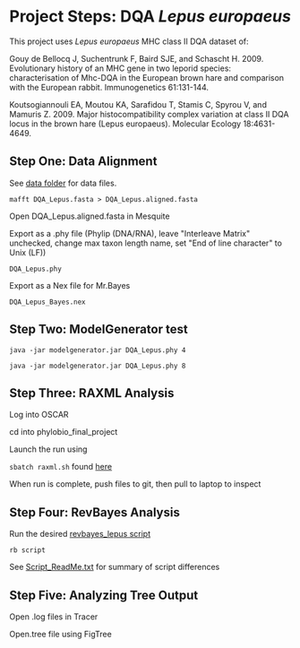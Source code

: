 # Project Steps: DQA *Lepus europaeus*

This project uses *Lepus europaeus* MHC class II DQA dataset of:

Gouy de Bellocq J, Suchentrunk F, Baird SJE, and Schascht H. 2009. Evolutionary history of
an MHC gene in two leporid species: characterisation of Mhc-DQA in the European brown hare
and comparison with the European rabbit. Immunogenetics 61:131-144.

Koutsogiannouli EA, Moutou KA, Sarafidou T, Stamis C, Spyrou V, and Mamuris Z. 2009. 
Major histocompatibility complex variation at class II DQA locus in the brown hare (Lepus
europaeus). Molecular Ecology 18:4631-4649.

## Step One: Data Alignment

See [data folder](https://github.com/kbcn/phylobio_final_project/tree/master/data) 
for data files.

`mafft DQA_Lepus.fasta > DQA_Lepus.aligned.fasta`

Open DQA_Lepus.aligned.fasta in Mesquite

Export as a .phy file (Phylip (DNA/RNA), leave "Interleave Matrix" unchecked, change max 
taxon length name, set "End of line character" to Unix (LF))

  `DQA_Lepus.phy`

Export as a Nex file for Mr.Bayes

  `DQA_Lepus_Bayes.nex`

## Step Two: ModelGenerator test

`java -jar modelgenerator.jar DQA_Lepus.phy 4`

`java -jar modelgenerator.jar DQA_Lepus.phy 8`

## Step Three: RAXML Analysis

Log into OSCAR

cd into phylobio_final_project

Launch the run using 

  `sbatch raxml.sh` found [here](https://github.com/kbcn/phylobio_final_project/tree/master/scripts/raxml_all)
  
When run is complete, push files to git, then pull to laptop to inspect

## Step Four: RevBayes Analysis
   
Run the desired [revbayes_lepus script](https://github.com/kbcn/phylobio_final_project/tree/master/scripts/revbayes_lepus)
 
 `rb script`
 
See [Script_ReadMe.txt](https://github.com/kbcn/phylobio_final_project/blob/master/scripts/Script_ReadMe.txt)
for summary of script differences
 
## Step Five: Analyzing Tree Output

Open .log files in Tracer

Open.tree file using FigTree